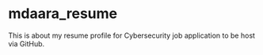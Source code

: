# mdaara_resume
This is about my resume profile for Cybersecurity job application to be host via GitHub.
